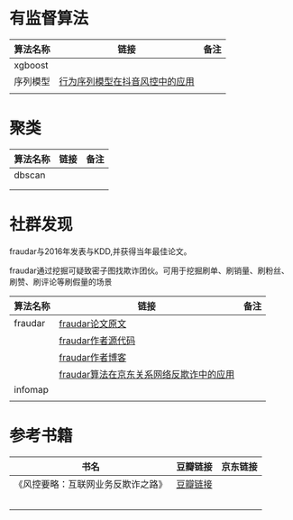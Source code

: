 # 有监督算法

| 算法名称 | 链接                                                         | 备注 |
| -------- | ------------------------------------------------------------ | ---- |
| xgboost  |                                                              |      |
| 序列模型 | [行为序列模型在抖音风控中的应用](https://netsecurity.51cto.com/article/711582.html) |      |
|          |                                                              |      |



# 聚类



| 算法名称 | 链接 | 备注 |
| -------- | ---- | ---- |
| dbscan   |      |      |
|          |      |      |
|          |      |      |



# 社群发现

fraudar与2016年发表与KDD,并获得当年最佳论文。

fraudar通过挖掘可疑致密子图找欺诈团伙。可用于挖掘刷单、刷销量、刷粉丝、刷赞、刷评论等刷假量的场景

| 算法名称 | 链接                                                         | 备注 |
| -------- | ------------------------------------------------------------ | ---- |
| fraudar  | [fraudar论文原文](http://bhooi.github.io/papers/fraudar_kdd16.pdf) |      |
|          | [fraudar作者源代码](http://bhooi.github.io/code/camo.zip)    |      |
|          | [fraudar作者博客](http://bhooi.github.io)                    |      |
|          | [fraudar算法在京东关系网络反欺诈中的应用](https://www.secrss.com/articles/24864) |      |
| infomap  |                                                              |      |
|          |                                                              |      |



# 参考书籍

| 书名                               | 豆瓣链接                                             | 京东链接 |
| ---------------------------------- | ---------------------------------------------------- | -------- |
| 《风控要略：互联网业务反欺诈之路》 | [豆瓣链接](https://book.douban.com/subject/35178751) |          |
|                                    |                                                      |          |
|                                    |                                                      |          |
|                                    |                                                      |          |
|                                    |                                                      |          |
|                                    |                                                      |          |